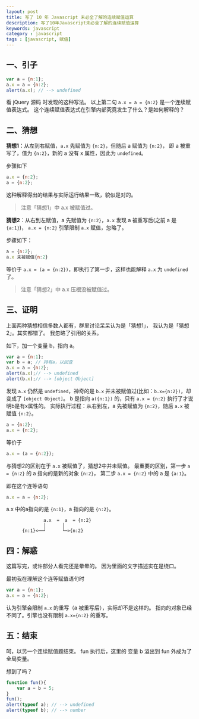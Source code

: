 ```yaml
---
layout: post
title: 写了 10 年 Javascript 未必全了解的连续赋值运算
description: 写了10年Javascript未必全了解的连续赋值运算
keywords: javascript
category : javascript
tags : [javascript, 赋值]
---
```


## 一、引子

```javascript
var a = {n:1};  
a.x = a = {n:2};  
alert(a.x); // --> undefined  
```

看 jQuery 源码 时发现的这种写法。
以上第二句 `a.x = a = {n:2}` 是一个连续赋值表达式。
这个连续赋值表达式在引擎内部究竟发生了什么？是如何解释的？
 
## 二、猜想

**猜想1**：从左到右赋值，`a.x` 先赋值为 `{n:2}`，但随后 a 赋值为 `{n:2}`，
即 a 被重写了，值为 `{n:2}`，新的 a 没有 x 属性，因此为 `undefined`。

步骤如下
 
```javascript
a.x = {n:2};
a = {n:2};
```

这种解释得出的结果与实际运行结果一致，貌似是对的。

> 注意「猜想1」中 a.x 被赋值过。
 
**猜想2**：从右到左赋值，a 先赋值为 `{n:2}`，`a.x` 发现 a 被重写后(之前 a 是 `{a:1}`)，
`a.x = {n:2}` 引擎限制 `a.x` 赋值，忽略了。

步骤如下：
 
```javascript
a = {n:2};
a.x 未被赋值{n:2}
```

等价于 `a.x = (a = {n:2})`，即执行了第一步，这样也能解释 `a.x` 为 `undefined` 了。

> 注意「猜想2」中 a.x 压根没被赋值过。
 
## 三、证明

上面两种猜想相信多数人都有，群里讨论呆呆认为是「猜想1」， 我认为是「猜想2」。其实都错了。
我忽略了引用的关系。

如下，加一个变量 b，指向 a。

```javascript
var a = {n:1};  
var b = a; // 持有a，以回查  
a.x = a = {n:2};  
alert(a.x);// --> undefined  
alert(b.x);// --> [object Object]  
```

发现 `a.x` 仍然是 `undefined`，神奇的是 `b.x` 并未被赋值过(比如：`b.x={n:2})`，却变成了 `[object Object]`。
b 是指向 `a({n:1})` 的，只有 `a.x = {n:2}` 执行了才说明b是有x属性的。
实际执行过程：从右到左，a 先被赋值为 `{n:2}`，随后 `a.x` 被赋值 `{n:2}`。
 
```javascript
a = {n:2};
a.x = {n:2};
```

等价于

```javascript
a.x = (a = {n:2});
```

与猜想2的区别在于 `a.x` 被赋值了，猜想2中并未赋值。
最重要的区别，第一步 `a = {n:2}` 的 a 指向的是新的对象 `{n:2}`， 第二步 `a.x = {n:2}` 中的 a 是 `{a:1}`。

即在这个连等语句

```javascript
a.x = a = {n:2};  
```

a.x 中的a指向的是 `{n:1}`，a 指向的是 `{n:2}`。

                  a.x  =  a  = {n:2}
                  │      │
          {n:1}<──┘      └─>{n:2}


## 四：解惑

这篇写完，或许部分人看完还是晕晕的。
因为里面的文字描述实在是绕口。

最初我在理解这个连等赋值语句时

```javascript
var a = {n:1};  
a.x = a = {n:2};  
```

认为引擎会限制 `a.x` 的重写（a 被重写后），实际却不是这样的。
指向的对象已经不同了。引擎也没有限制 `a.x={n:2}` 的重写。

## 五：结束

呵，以另一个连续赋值题结束。
fun 执行后，这里的 变量 b 溢出到 fun 外成为了全局变量。

想到了吗？

```javascript
function fun(){  
	var a = b = 5;  
}  
fun();  
alert(typeof a); // --> undefined  
alert(typeof b); // --> number  
```
